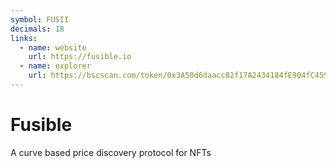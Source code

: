 ```yaml
---
symbol: FUSII
decimals: 18
links:
  - name: website
    url: https://fusible.io
  - name: explorer
    url: https://bscscan.com/token/0x3A50d6daacc82f17A2434184fE904fC45542A734
---
```


# Fusible

A curve based price discovery protocol for NFTs
